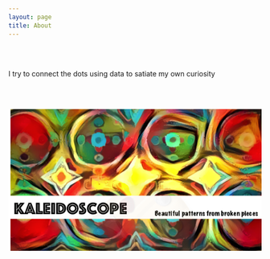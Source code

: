 ```yaml
---
layout: page
title: About
---
```



<br>
<br>

I try to connect the dots using data to satiate my own curiosity

<br>
<br>


![alt_text](./public/kaleidoscope.png)

